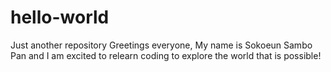 # hello-world
Just another repository
Greetings everyone,
My name is Sokoeun Sambo Pan and I am excited to relearn coding to explore the world that is possible!
